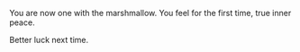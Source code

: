 You are now one with the marshmallow. You feel for the first time, true inner peace.

Better luck next time.